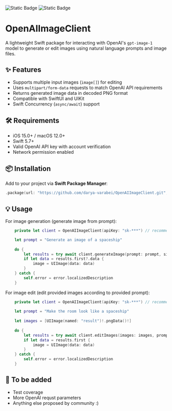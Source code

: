 ![Static Badge](https://img.shields.io/badge/Platforms-gray) ![Static Badge](https://img.shields.io/badge/iOS_%7C_macOS%20-%20blue)

# OpenAIImageClient

A lightweight Swift package for interacting with OpenAI's `gpt-image-1` model to generate or edit images using natural language prompts and image files.

## ✨ Features

- Supports multiple input images (`image[]`) for editing
- Uses `multipart/form-data` requests to match OpenAI API requirements
- Returns generated image data in decoded PNG format
- Compatible with SwiftUI and UIKit
- Swift Concurrency (`async/await`) support

## 🛠 Requirements

- iOS 15.0+ / macOS 12.0+
- Swift 5.7+
- Valid OpenAI API key with account verification
- Network permission enabled

## 📦 Installation

Add to your project via **Swift Package Manager**:

```swift
.package(url: "https://github.com/darya-varabei/OpenAIImageClient.git", from: "1.0.0")
```

## 💡 Usage

For image generation (generate image from prompt):

```swift
    private let client = OpenAIImageClient(apiKey: "sk-***") // recommended to NOT store in code for production apps

    let prompt = "Generate an image of a spaceship"
    
    do {
        let results = try await client.generateImage(prompt: prompt, size: .x1536x1024)
        if let data = results.first?.data {
            image = UIImage(data: data)
        }
    } catch {
        self.error = error.localizedDescription
    }
```


For image edit (edit provided images according to provided prompt):

```swift
    private let client = OpenAIImageClient(apiKey: "sk-***") // recommended to NOT store in code for production apps
    
    let prompt = "Make the room look like a spaceship"
    
    let images = [UIImage(named: "result")!.pngData()!]
    
    do {
        let results = try await client.editImages(images: images, prompt: prompt)
        if let data = results.first {
            image = UIImage(data: data)
        }
    } catch {
        self.error = error.localizedDescription
    }
```

## 🔮 To be added

- Test coverage
- More OpenAI requst parameters
- Anything else proposed by community :)
